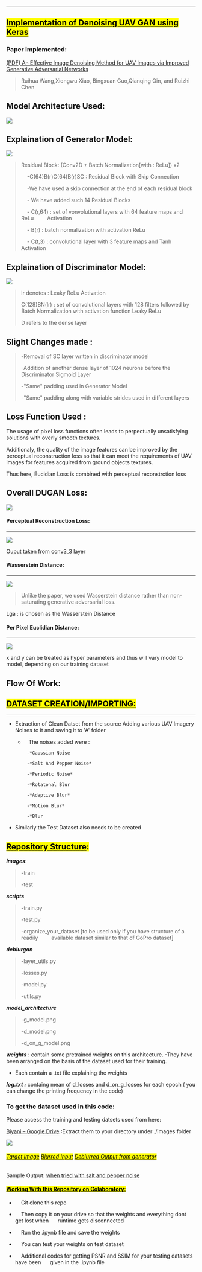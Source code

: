 ---

## <mark>**<u>Implementation of Denoising UAV GAN using Keras</u>**</mark>

### Paper Implemented:



[(PDF) An Effective Image Denoising Method for UAV Images via Improved Generative Adversarial Networks](https://www.researchgate.net/publication/325927524_An_Effective_Image_Denoising_Method_for_UAV_Images_via_Improved_Generative_Adversarial_Networks)

> Ruihua Wang,Xiongwu Xiao, Bingxuan Guo,Qianqing Qin, and Ruizhi Chen



## Model Architecture Used:

**![](https://lh4.googleusercontent.com/qvOizGJWNjBmkinDzuO2BxIVGd8NmnDD3rDczSylJ8uqeQqW7Fi-wYcnvJYLwPdtw4ceEhc6eOE8NEQEYAYEuPFTrLVPUZmoaB1N0hcEqR-dBjk0l8Az7APkFWlOSJ5XV6_zo1yk)**

Explaination of Generator Model:
------



**![](https://lh4.googleusercontent.com/uC4lEgZFqnTz0g9CNe7ibI4Ic14fh5ZoII9kOFawoZt4U6vDNnI_gJ9Z-uROJyITOkXvzZyYyc_WjSTMgl7HTWEGy1MQLu91Y5pijXvgulftWleMb8xgZNy_M9ozqUx7N3emPqgV)**

> Residual Block: (Conv2D + Batch Normalization[with : ReLu]) x2
> 
>     -C(64)B(r)C(64)B(r)SC : Residual Block with Skip Connection
> 
>     -We have used a skip connection at the end of each residual block
> 
>     - We have added such 14 Residual Blocks
> 
>     -  C(r,64) : set of vonvolutional layers with 64 feature maps and ReLu         Activation
> 
>     - B(r) : batch normalization with activation ReLu
> 
>     - C(t,3) : convolutional layer with 3 feature maps and Tanh Activation



Explaination of Discriminator Model:
----

**![](https://lh6.googleusercontent.com/5julg8IfmJj6XLd9JRcsdlOMJ7jlahgNnBkcEBWJCgCd-ItJCD9fts-BCDgg1r3LS0hf_ApRILARFeDsf37uY9W3y8pbwdxjjqVOSGaa0_N2HNDOL8Q0nNemrzpKfuZ5_Nf_rHVD)**

> lr denotes : Leaky ReLu Activation
> 
> C(128)BN(lr) : set of convolutional layers with 128 filters followed by Batch Normalization with activation function Leaky ReLu
> 
> D refers to the dense layer 

Slight Changes made :
--------

> -Removal of SC layer written in discriminator model
> 
> -Addition of another dense layer of 1024 neurons before the Discriminator Sigmoid Layer
> 
> -"Same" padding used in Generator Model 
> 
> -"Same" padding along with variable strides used in different layers



Loss Function Used :
-------

The usage of pixel loss functions often leads to perpectually unsatisfying solutions with overly smooth textures.

Additionaly, the quality of the image features can be improved by the perceptual reconstruction loss so that it can meet the requirements of UAV images for features acquired from ground objects textures.

Thus here, Eucidian Loss is combined with perceptual reconstrction loss

Overall DUGAN Loss:
------

**![](https://lh6.googleusercontent.com/byHPEauHSWG9VwV6cTJOoin9e7AvGUYdEIY9txkHIidpV-OOEAM280fLpbZbbejf3Ck5EW3ukLBHIVyV-z0r8VQS8Zc4H58YDEaF_P-gXmfG7lvTTe5-WxvkVvhvDllFcxcIArOH)**

#### Perceptual Reconstruction Loss:
------

**![](https://lh5.googleusercontent.com/XkPa3nOTpNwCUNIlHyjJxSs3hevS7g22yB2vOyOsgFO06TaBhj6MemM04TwPLFAyFLiN0k4_Y7Z_jz-Nq1-kKGUXYRgXLhRDYJk8YjGOteuIzZSIZ-FbM-yAjvckr0bN1KiVVKnU)**

Ouput taken from conv3_3 layer 

#### Wasserstein Distance:
-----

**![](https://lh5.googleusercontent.com/GNz1cp7o7dfvcaxVJRhnoFFx8_jg1EXeZiKLA2ij2LLYBb8ow_xMwk7NDAnIpnhdaXMWdxJ7E8TRdqz1CSqlUqNYd7lPcA2w1gn4UHShcB8VlOUGsMoXqgwbtJ7eAB-FgOZDgt5c)**

> Unlike the paper, we used Wasserstein distance rather than non-saturating generative adversarial loss.

Lga : is chosen as the Wasserstein Distance

#### Per Pixel Euclidian Distance:
-------

**![](https://lh4.googleusercontent.com/ZUGPm3VzIi713cbGaq3jQ3KutttOJ_-hLAB8VDHXtqfGV94pqrb-w222gA3rGAD5G2dY6iXwM3bCXWXcXmJvmRlqSc96ZXzHQ6l0cf0POiVAvS-A7w3RPXr-ILOXI6Q-e8Ve3qgK)**

x and y can be treated as hyper parameters and thus will vary model to model, depending on our training dataset

 Flow Of Work:
 -------

## <u><mark>DATASET CREATION/IMPORTING:</mark></u>
-----

- Extraction of Clean Datset from the source Adding various UAV Imagery Noises to it and saving it to 'A' folder 
  
  -    The noises added were :
    
    ```
     -*Gaussian Noise
    
     -*Salt And Pepper Noise*
    
     -*Periodic Noise*
    
     -*Rotatonal Blur
    
     -*Adaptive Blur*
    
     -*Motion Blur*
    
     -*Blur 
    ```

- Similarly the Test Dataset also needs to be created 

## **<mark><u>Repository Structure</u>:</mark>**

***images***: 

> -train 
> 
> -test 

***scripts***

> -train.py 
> 
> -test.py 
> 
> -organize_your_dataset [to be used only if you have structure of a readily         available dataset similar to that of GoPro dataset] 

***deblurgan***

> -layer_utils.py
> 
> -losses.py
> 
> -model.py
> 
> -utils.py

***model_architecture*** 

> -g_model.png 
> 
> -d_model.png 
> 
> -d_on_g_model.png 

***weights*** : contain some pretrained weights on this architecture. -They have been arranged on the basis of the dataset used for their training.

- Each contain a .txt file explaining the weights

***log.txt :*** containg mean of d_losses and d_on_g_losses for each epoch ( you can change the printing frequency in the code)

### To get the dataset used in this code:

Please access the training and testing datsets used from here:

[Biyani – Google Drive](https://drive.google.com/drive/folders/1XhVh2tKQT1pyuRKJ-HH9yByMLW0ZtJHT) :Extract them to your directory under ./images folder

**![](https://lh3.googleusercontent.com/-epsOEpVqEUgkUiw29JLzlWjA95NFbljtvzqZxoN-mnZKsK8aZwMZVLgiaXVVWHkDAfi921p7-f56lv2PpyP_KGk_IxpeK48eEKGbz7d_GPKG5_RsMzU1i_SWP7EO_-DeAPuSozk)** 

###### <mark><u>*Target Image*</u></mark>                             <mark>*<u>Blurred Input</u>*</mark>                  <mark><u>*Deblurred Output from generator*</u></mark>



Sample Output: <u>when tried with salt and pepper noise</u>

#### **<mark><u>Working With this Repository on Colaboratory:</u></mark>**

-     Git clone this repo 

-     Then copy it on your drive so that the weights and everything dont get lost when      runtime gets disconnected 

-     Run the .ipynb file and save the weights 

-     You can test your weights on test dataset 

-     Additional codes for getting PSNR and SSIM for your testing datasets have been           given in the .ipynb file
